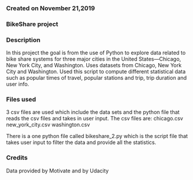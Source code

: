 ### Created on November 21,2019


### BikeShare project

### Description
In this project the goal is from the use of Python to explore data related to bike share systems for three major cities in the United States—Chicago, New York City, and Washington. Uses datasets from Chicago, New York City and Washington. Used this script to compute different statistical data such as popular times of travel, popular stations and trip, trip duration and user info.

### Files used
3 csv files are used which include the data sets and the python file that reads the csv files and takes in user input.
The csv files are:
chicago.csv
new_york_city.csv
washington.csv

There is a one python file called bikeshare_2.py which is the script file that takes user input to filter the data and provide all the statistics.

### Credits
Data provided by Motivate and by Udacity 

